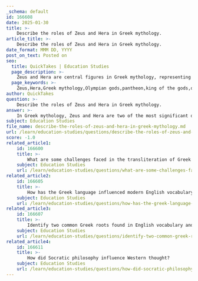 ```yaml
---
_schema: default
id: 166608
date: 2025-01-30
title: >-
    Describe the roles of Zeus and Hera in Greek mythology.
article_title: >-
    Describe the roles of Zeus and Hera in Greek mythology.
date_format: MMM DD, YYYY
post_on_text: Posted on
seo:
  title: QuickTakes | Education Studies
  page_description: >-
    Zeus and Hera are central figures in Greek mythology, representing power and authority. Their complex relationship explores themes of gender dynamics, jealousy, and collaboration, highlighting the intricacies of their roles as king and queen of the gods.
  page_keywords: >-
    Zeus,Hera,Greek mythology,Olympian gods,pantheon,king of the gods,queen of the gods,power,authority,gender dynamics,marriage,conflict,collaboration,thunderbolt,goddess of family,infidelity,jealousy,patriarchal system,divine relationships
author: QuickTakes
question: >-
    Describe the roles of Zeus and Hera in Greek mythology.
answer: >-
    In Greek mythology, Zeus and Hera are two of the most significant deities, forming a central part of the pantheon known as the Twelve Olympian Gods. Their roles and relationship are complex and multifaceted, reflecting themes of power, authority, and gender dynamics.\n\n### Zeus\nZeus is the king of the gods and the ruler of Mount Olympus. He is associated with the sky, lightning, and thunder, often depicted wielding a thunderbolt. As the god of law, order, and justice, Zeus plays a crucial role in maintaining cosmic and social order. He is known for his numerous affairs with both goddesses and mortal women, which often leads to conflicts and rivalries among the gods and mortals alike. His authority is challenged at times, but he ultimately embodies the archetype of a powerful patriarch.\n\n### Hera\nHera, the queen of the gods, is the goddess of marriage and family. She is often portrayed as jealous and vengeful, particularly towards Zeus's lovers and their offspring. Hera's character is complex; while she is a protector of marriage, her relationship with Zeus is fraught with tension. In many myths, she actively opposes Zeus's decisions, showcasing her strength and independence. For instance, in Homer's *Iliad*, Hera's animosity towards the Trojans leads her to collaborate with Athena to influence the outcome of the war, demonstrating her willingness to assert her power.\n\n### Their Relationship\nThe relationship between Zeus and Hera is characterized by both conflict and collaboration. While Zeus often exerts his authority, Hera's defiance and desire for recognition create a dynamic interplay between them. This tension is evident in various myths, where Hera's jealousy and Zeus's infidelities lead to confrontations. However, there are also moments of mutual respect and cooperation, suggesting that their relationship is not solely antagonistic.\n\nThe evolution of their interactions throughout Greek mythology reflects broader themes of gender and power. Hera's struggle for agency in a patriarchal system is a recurring motif, as she seeks to assert her influence in a world dominated by Zeus's authority. This complexity adds depth to their characters and highlights the intricate relationships among the Olympian gods.\n\nIn summary, Zeus and Hera serve as pivotal figures in Greek mythology, embodying themes of power, authority, and the complexities of divine relationships. Their roles as king and queen of the gods illustrate the dynamics of gender and power in ancient Greek culture, making their stories enduring subjects of interest in mythology and literature.
subject: Education Studies
file_name: describe-the-roles-of-zeus-and-hera-in-greek-mythology.md
url: /learn/education-studies/questions/describe-the-roles-of-zeus-and-hera-in-greek-mythology
score: -1.0
related_article1:
    id: 166600
    title: >-
        What are some challenges faced in the transliteration of Greek names into English?
    subject: Education Studies
    url: /learn/education-studies/questions/what-are-some-challenges-faced-in-the-transliteration-of-greek-names-into-english
related_article2:
    id: 166605
    title: >-
        How has the Greek language influenced modern English vocabulary?
    subject: Education Studies
    url: /learn/education-studies/questions/how-has-the-greek-language-influenced-modern-english-vocabulary
related_article3:
    id: 166607
    title: >-
        Identify two common Greek roots found in English vocabulary and their meanings.
    subject: Education Studies
    url: /learn/education-studies/questions/identify-two-common-greek-roots-found-in-english-vocabulary-and-their-meanings
related_article4:
    id: 166611
    title: >-
        How did Socratic philosophy influence Western thought?
    subject: Education Studies
    url: /learn/education-studies/questions/how-did-socratic-philosophy-influence-western-thought
---
```


&nbsp;